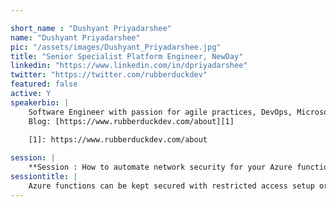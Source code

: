 ```yaml
---

short_name : "Dushyant Priyadarshee"
name: "Dushyant Priyadarshee"
pic: "/assets/images/Dushyant_Priyadarshee.jpg"
title: "Senior Specialist Platform Engineer, NewDay"
linkedin: "https://www.linkedin.com/in/dpriyadarshee"
twitter: "https://twitter.com/rubberduckdev"
featured: false
active: Y
speakerbio: |
    Software Engineer with passion for agile practices, DevOps, Microsoft technologies and all things Azure.
    Blog: [https://www.rubberduckdev.com/about][1]

    [1]: https://www.rubberduckdev.com/about
    
session: |
    **Session : How to automate network security for your Azure functions**
sessiontitle: |
    Azure functions can be kept secured with restricted access setup or Azure AD based authentication etc. We will see some basic access control to secure an Azure function. Then we will use dotnet based Azure function as an example to describe an ecosystem. There will be few Azure tech introductions e.g. Azure event grid, resource graph explorer etc and few demos with a dotnet core Azure function. Overall we will discuss and design the architecture of a system automating the network security for the ecosystem with multiple Azure functions. This idea can be spanned to a more complex environment, we might touch on that.
---
```


